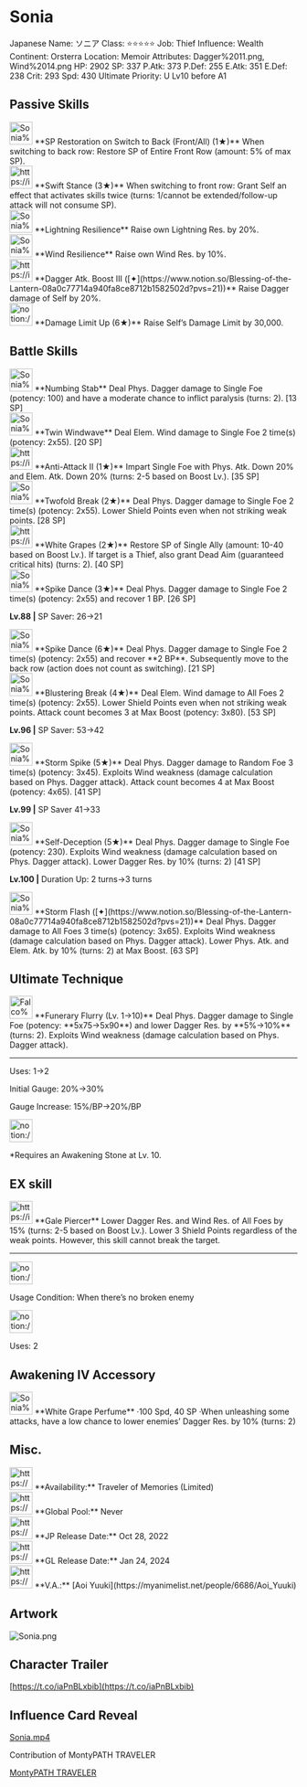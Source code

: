 # Sonia

Japanese Name: ソニア
Class: ⭐️⭐️⭐️⭐️⭐️
Job: Thief
Influence: Wealth
Continent: Orsterra
Location: Memoir
Attributes: Dagger%2011.png, Wind%2014.png
HP: 2902
SP: 337
P.Atk: 373
P.Def: 255
E.Atk: 351
E.Def: 238
Crit: 293
Spd: 430
Ultimate Priority: U Lv10 before A1

## Passive Skills

<aside>
<img src="Sonia%201a52641a316e4328abaad736997a723f/SP_Restoration_on_Switch.png" alt="Sonia%201a52641a316e4328abaad736997a723f/SP_Restoration_on_Switch.png" width="40px" /> **SP Restoration on Switch to Back (Front/All) (1★)**
When switching to back row: Restore SP of Entire Front Row (amount: 5% of max SP).

</aside>

<aside>
<img src="https://img.game8.jp/6974757/32d91e4cab8447d366e20e2ffc44e560.png/show" alt="https://img.game8.jp/6974757/32d91e4cab8447d366e20e2ffc44e560.png/show" width="40px" /> **Swift Stance (3★)**
When switching to front row: Grant Self an effect that activates skills twice (turns: 1/cannot be extended/follow-up attack will not consume SP).

</aside>

<aside>
<img src="Sonia%201a52641a316e4328abaad736997a723f/Lightning_Resilience.png" alt="Sonia%201a52641a316e4328abaad736997a723f/Lightning_Resilience.png" width="40px" /> **Lightning Resilience**
Raise own Lightning Res. by 20%.

</aside>

<aside>
<img src="Sonia%201a52641a316e4328abaad736997a723f/Wind_Resilience.png" alt="Sonia%201a52641a316e4328abaad736997a723f/Wind_Resilience.png" width="40px" /> **Wind Resilience**
Raise own Wind Res. by 10%.

</aside>

<aside>
<img src="https://img.game8.jp/6930258/cee0e543ac0945f342a6745689599032.png/show" alt="https://img.game8.jp/6930258/cee0e543ac0945f342a6745689599032.png/show" width="40px" /> **Dagger Atk. Boost III ([✦](https://www.notion.so/Blessing-of-the-Lantern-08a0c77714a940fa8ce8712b1582502d?pvs=21))**
Raise Dagger damage of Self by 20%.

</aside>

<aside>
<img src="notion://custom_emoji/2482af5e-3bb7-4af8-a110-df4150e44521/17debbc6-5396-80a6-933a-007af3a7f551" alt="notion://custom_emoji/2482af5e-3bb7-4af8-a110-df4150e44521/17debbc6-5396-80a6-933a-007af3a7f551" width="40px" /> **Damage Limit Up (6★)**
Raise Self’s Damage Limit by 30,000.

</aside>

## Battle Skills

<aside>
<img src="Sonia%201a52641a316e4328abaad736997a723f/Dagger.png" alt="Sonia%201a52641a316e4328abaad736997a723f/Dagger.png" width="40px" /> **Numbing Stab**
Deal Phys. Dagger damage to Single Foe (potency: 100) and have a moderate chance to inflict paralysis (turns: 2). [13 SP]

</aside>

<aside>
<img src="Sonia%201a52641a316e4328abaad736997a723f/Wind.png" alt="Sonia%201a52641a316e4328abaad736997a723f/Wind.png" width="40px" /> **Twin Windwave**
Deal Elem. Wind damage to Single Foe 2 time(s) (potency: 2x55). [20 SP]

</aside>

<aside>
<img src="https://img.game8.jp/6909196/ce50237128dbdac99dd75aad5895bba1.png/show" alt="https://img.game8.jp/6909196/ce50237128dbdac99dd75aad5895bba1.png/show" width="40px" /> **Anti-Attack II (1★)**
Impart Single Foe with Phys. Atk. Down 20% and Elem. Atk. Down 20% (turns: 2-5 based on Boost Lv.). [35 SP]

</aside>

<aside>
<img src="Sonia%201a52641a316e4328abaad736997a723f/Dagger%201.png" alt="Sonia%201a52641a316e4328abaad736997a723f/Dagger%201.png" width="40px" /> **Twofold Break (2★)**
Deal Phys. Dagger damage to Single Foe 2 time(s) (potency: 2x55). Lower Shield Points even when not striking weak points. [28 SP]

</aside>

<aside>
<img src="https://img.game8.jp/6909197/4eaa54be6aac9c9c4a1b006531ef1771.png/show" alt="https://img.game8.jp/6909197/4eaa54be6aac9c9c4a1b006531ef1771.png/show" width="40px" /> **White Grapes (2★)**
Restore SP of Single Ally (amount: 10-40 based on Boost Lv.). If target is a Thief, also grant Dead Aim (guaranteed critical hits) (turns: 2). [40 SP]

</aside>

<aside>
<img src="Sonia%201a52641a316e4328abaad736997a723f/Dagger%202.png" alt="Sonia%201a52641a316e4328abaad736997a723f/Dagger%202.png" width="40px" /> **Spike Dance (3★)**
Deal Phys. Dagger damage to Single Foe 2 time(s) (potency: 2x55) and recover 1 BP. [26 SP]

**Lv.88 |** SP Saver: 26→21

<aside>
<img src="Sonia%201a52641a316e4328abaad736997a723f/Dagger%202.png" alt="Sonia%201a52641a316e4328abaad736997a723f/Dagger%202.png" width="40px" /> **Spike Dance (6★)**
Deal Phys. Dagger damage to Single Foe 2 time(s) (potency: 2x55) and recover **2 BP**. Subsequently move to the back row (action does not count as switching). [21 SP]

</aside>

</aside>

<aside>
<img src="Sonia%201a52641a316e4328abaad736997a723f/Wind%201.png" alt="Sonia%201a52641a316e4328abaad736997a723f/Wind%201.png" width="40px" /> **Blustering Break (4★)**
Deal Elem. Wind damage to All Foes 2 time(s) (potency: 2x55). Lower Shield Points even when not striking weak points. Attack count becomes 3 at Max Boost (potency: 3x80). [53 SP]

**Lv.96 |** SP Saver: 53→42

</aside>

<aside>
<img src="Sonia%201a52641a316e4328abaad736997a723f/Dagger%203.png" alt="Sonia%201a52641a316e4328abaad736997a723f/Dagger%203.png" width="40px" /> **Storm Spike (5★)**
Deal Phys. Dagger damage to Random Foe 3 time(s) (potency: 3x45). Exploits Wind weakness (damage calculation based on Phys. Dagger attack). Attack count becomes 4 at Max Boost (potency: 4x65). [41 SP]

**Lv.99 |** SP Saver 41→33

</aside>

<aside>
<img src="Sonia%201a52641a316e4328abaad736997a723f/Dagger%204.png" alt="Sonia%201a52641a316e4328abaad736997a723f/Dagger%204.png" width="40px" /> **Self-Deception (5★)**
Deal Phys. Dagger damage to Single Foe (potency: 230). Exploits Wind weakness (damage calculation based on Phys. Dagger attack). Lower Dagger Res. by 10% (turns: 2) [41 SP]

**Lv.100 |** Duration Up: 2 turns→3 turns

</aside>

<aside>
<img src="Sonia%201a52641a316e4328abaad736997a723f/Dagger%201.png" alt="Sonia%201a52641a316e4328abaad736997a723f/Dagger%201.png" width="40px" /> **Storm Flash ([✦](https://www.notion.so/Blessing-of-the-Lantern-08a0c77714a940fa8ce8712b1582502d?pvs=21))**
Deal Phys. Dagger damage to All Foes 3 time(s) (potency: 3x65). Exploits Wind weakness (damage calculation based on Phys. Dagger attack). Lower Phys. Atk. and Elem. Atk. by 10% (turns: 2) at Max Boost. [63 SP]

</aside>

## Ultimate Technique

<aside>
<img src="Falco%200553966504eb4401aece17059442633b/Dagger%207.png" alt="Falco%200553966504eb4401aece17059442633b/Dagger%207.png" width="40px" /> **Funerary Flurry (Lv. 1→10)**
Deal Phys. Dagger damage to Single Foe (potency: **5x75→5x90**) and lower Dagger Res. by **5%→10%** (turns: 2). Exploits Wind weakness (damage calculation based on Phys. Dagger attack).

---

Uses:
1→2

Initial Gauge:
20%→30%

Gauge Increase:
15%/BP→20%/BP

<aside>
<img src="notion://custom_emoji/2482af5e-3bb7-4af8-a110-df4150e44521/182ebbc6-5396-80af-9978-007ac248795b" alt="notion://custom_emoji/2482af5e-3bb7-4af8-a110-df4150e44521/182ebbc6-5396-80af-9978-007ac248795b" width="40px" />

*Requires an Awakening Stone at Lv. 10.

</aside>

</aside>

## EX skill

<aside>
<img src="https://img.game8.jp/6909196/ce50237128dbdac99dd75aad5895bba1.png/show" alt="https://img.game8.jp/6909196/ce50237128dbdac99dd75aad5895bba1.png/show" width="40px" /> **Gale Piercer**
Lower Dagger Res. and Wind Res. of All Foes by 15% (turns: 2-5 based on Boost Lv.). Lower 3 Shield Points regardless of the weak points. However, this skill cannot break the target.

---

<aside>
<img src="notion://custom_emoji/2482af5e-3bb7-4af8-a110-df4150e44521/137ebbc6-5396-802c-b9bc-007a54884b6f" alt="notion://custom_emoji/2482af5e-3bb7-4af8-a110-df4150e44521/137ebbc6-5396-802c-b9bc-007a54884b6f" width="40px" />

Usage Condition: When there’s no broken enemy

</aside>

<aside>
<img src="notion://custom_emoji/2482af5e-3bb7-4af8-a110-df4150e44521/137ebbc6-5396-80ba-9f36-007a936447ac" alt="notion://custom_emoji/2482af5e-3bb7-4af8-a110-df4150e44521/137ebbc6-5396-80ba-9f36-007a936447ac" width="40px" />

Uses: 2

</aside>

</aside>

## Awakening IV Accessory

<aside>
<img src="Sonia%201a52641a316e4328abaad736997a723f/Awakening_IV.png" alt="Sonia%201a52641a316e4328abaad736997a723f/Awakening_IV.png" width="40px" /> **White Grape Perfume**
·100 Spd, 40 SP
·When unleashing some attacks, have a low chance to lower enemies’ Dagger Res. by 10% (turns: 2)

</aside>

## Misc.

<aside>
<img src="https://www.notion.so/icons/gift_gray.svg" alt="https://www.notion.so/icons/gift_gray.svg" width="40px" /> **Availability:** Traveler of Memories (Limited)

</aside>

<aside>
<img src="https://www.notion.so/icons/globe_gray.svg" alt="https://www.notion.so/icons/globe_gray.svg" width="40px" /> **Global Pool:** Never

</aside>

<aside>
<img src="https://www.notion.so/icons/calendar_red.svg" alt="https://www.notion.so/icons/calendar_red.svg" width="40px" /> **JP Release Date:**
Oct 28, 2022

</aside>

<aside>
<img src="https://www.notion.so/icons/calendar_blue.svg" alt="https://www.notion.so/icons/calendar_blue.svg" width="40px" /> **GL Release Date:**
Jan 24, 2024

</aside>

<aside>
<img src="https://www.notion.so/icons/microphone_gray.svg" alt="https://www.notion.so/icons/microphone_gray.svg" width="40px" /> **V.A.:** [Aoi Yuuki](https://myanimelist.net/people/6686/Aoi_Yuuki)

</aside>

## Artwork

![Sonia.png](Sonia%201a52641a316e4328abaad736997a723f/Sonia.png)

## Character Trailer

[https://t.co/iaPnBLxbib](https://t.co/iaPnBLxbib)

## Influence Card Reveal

[Sonia.mp4](Sonia%201a52641a316e4328abaad736997a723f/Sonia.mp4)

Contribution of MontyPATH TRAVELER

[MontyPATH TRAVELER](https://www.youtube.com/@MontyPATHTRAVELER)